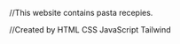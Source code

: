 //This website contains pasta recepies.

//Created by 
    HTML
    CSS
    JavaScript
    Tailwind
